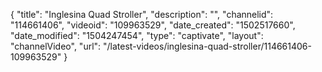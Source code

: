 {
    "title": "Inglesina Quad Stroller",
    "description": "",
    "channelid": "114661406",
    "videoid": "109963529",
    "date_created": "1502517660",
    "date_modified": "1504247454",
    "type": "captivate",
    "layout": "channelVideo",
    "url": "\/latest-videos\/inglesina-quad-stroller\/114661406-109963529"
}